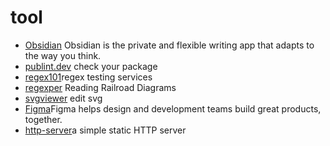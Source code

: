 # tool

- [Obsidian](https://github.com/junegunn/vim-plug) Obsidian is the private and flexible writing app that adapts to the way you think.
- [publint.dev](https://publint.dev/) check your package
- [regex101](https://regex101.com/)regex testing services
- [regexper](https://regexper.com/) Reading Railroad Diagrams
- [svgviewer](https://www.svgviewer.dev/) edit svg
- [Figma](https://www.figma.com/)Figma helps design and development teams build great products, together.
- [http-server](https://www.npmjs.com/package/http-server)a simple static HTTP server
